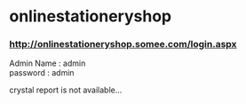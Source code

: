 # onlinestationeryshop
 
### http://onlinestationeryshop.somee.com/login.aspx

Admin Name     : admin <br>
password       : admin <br>

crystal report is not available...
